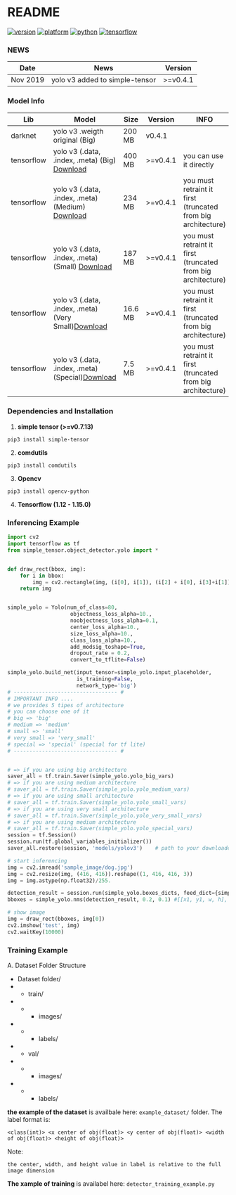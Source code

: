 # README #

[![version](https://img.shields.io/badge/simple__tensor-v0.7.14-brightgreen)](https://pypi.org/project/simple-tensor/)
[![platform](https://img.shields.io/badge/platform-linux--64-brightgreen)]()
[![python](https://img.shields.io/badge/python-%3E%3D3.5-brightgreen)]()
[![tensorflow](https://img.shields.io/badge/tensorflow-1.12.x%20--%201.15.0-brightgreen)]()



### NEWS
| Date       |                                                         News                                                                     |     Version       |
| ---------- | -------------------------------------------------------------------------------------------------------------------------------- | ----------------- |
|Nov 2019    | yolo v3 added to simple-tensor     |      >=v0.4.1       |


### Model Info

| Lib         |     Model                                                             |     Size          | Version       | INFO |
| ----------- | --------------------------------------------------------------------- | ----------------- | --------------|------|
|  darknet    | yolo v3 .weigth original (Big)                                        |      200 MB       | v0.4.1        |
|  tensorflow | yolo v3 (.data, .index, .meta) (Big) [Download](https://drive.google.com/drive/folders/1yfC0jj5RsrLgU5PquNGSkccTL4V8_i-T?usp=sharing) | 400 MB | >=v0.4.1 | you can use it directly |
|  tensorflow | yolo v3 (.data, .index, .meta) (Medium) [Download](https://drive.google.com/file/d/1wPb35ZyJS_Hx1Jw35qe9Mltygs9EzDXW/view?usp=sharing)| 234 MB | >=v0.4.1 | you must retraint it first (truncated from big architecture) |
|  tensorflow | yolo v3 (.data, .index, .meta) (Small) [Download](https://drive.google.com/file/d/1Sjld1hE9Ts5ltkG-8Wj4JJsAv2uK_m8k/view?usp=sharing) | 187 MB | >=v0.4.1 | you must retraint it first (truncated from big architecture)|
|  tensorflow | yolo v3 (.data, .index, .meta) (Very Small)[Download](https://drive.google.com/file/d/1ssDC3PjoYEmZmd1iwmYSw6BqR4pk_3K3/view?usp=sharing)|16.6 MB| >=v0.4.1 | you must retraint it first (truncated from big architecture) |
|  tensorflow | yolo v3 (.data, .index, .meta) (Special)[Download](https://drive.google.com/file/d/1ZdO8ZyfqxfrOz6PdQdQaCgKx1_LBQUjm/view?usp=sharing)|7.5 MB | >=v0.4.1 | you must retraint it first (truncated from big architecture) |

### Dependencies and Installation
1. **simple tensor (>=v0.7.13)**
```
pip3 install simple-tensor 
```
2. **comdutils**
```
pip3 install comdutils
```
3. **Opencv**
```
pip3 install opencv-python
```
4. **Tensorflow (1.12 - 1.15.0)**



### Inferencing Example
```python
import cv2
import tensorflow as tf
from simple_tensor.object_detector.yolo import *


def draw_rect(bbox, img):
    for i in bbox:
        img = cv2.rectangle(img, (i[0], i[1]), (i[2] + i[0], i[3]+i[1]), (255,255,0), 2)
    return img


simple_yolo = Yolo(num_of_class=80,
                    objectness_loss_alpha=10., 
                    noobjectness_loss_alpha=0.1, 
                    center_loss_alpha=10., 
                    size_loss_alpha=10., 
                    class_loss_alpha=10.,
                    add_modsig_toshape=True,
                    dropout_rate = 0.2,
                    convert_to_tflite=False) 

simple_yolo.build_net(input_tensor=simple_yolo.input_placeholder, 
                      is_training=False, 
                      network_type='big') 
# --------------------------------- #
# IMPORTANT INFO ....
# we provides 5 tipes of architecture 
# you can choose one of it
# big => 'big'
# medium => 'medium'
# small => 'small'
# very small => 'very_small'
# special => 'special' (special for tf lite)
# --------------------------------- #


# => if you are using big architecture
saver_all = tf.train.Saver(simple_yolo.yolo_big_vars)
# => if you are using medium architecture
# saver_all = tf.train.Saver(simple_yolo.yolo_medium_vars)
# => if you are using small architecture
# saver_all = tf.train.Saver(simple_yolo.yolo_small_vars)
# => if you are using very small architecture
# saver_all = tf.train.Saver(simple_yolo.yolo_very_small_vars)
# => if you are using medium architecture
# saver_all = tf.train.Saver(simple_yolo.yolo_special_vars)
session = tf.Session()
session.run(tf.global_variables_initializer())
saver_all.restore(session, 'models/yolov3')    # path to your downloaded model

# start inferencing
img = cv2.imread('sample_image/dog.jpg')
img = cv2.resize(img, (416, 416)).reshape((1, 416, 416, 3))
img = img.astype(np.float32)/255.

detection_result = session.run(simple_yolo.boxes_dicts, feed_dict={simple_yolo.input_placeholder: img})
bboxes = simple_yolo.nms(detection_result, 0.2, 0.1) #[[x1, y1, w, h], [...]]

# show image
img = draw_rect(bboxes, img[0])
cv2.imshow('test', img)
cv2.waitKey(10000)
```


### Training Example
A. Dataset Folder Structure
- Dataset folder/
-   - train/
-   -   - images/
-   -   - labels/
-   - val/
-   -   - images/
-   -   - labels/

**the example of the dataset** is availbale here: `example_dataset/` folder. The label format is:
```
<class(int)> <x center of obj(float)> <y center of obj(float)> <width of obj(float)> <height of obj(float)>
```
Note:
```
the center, width, and height value in label is relative to the full image dimension
```

**The xample of training** is availabel here: `detector_training_example.py`



